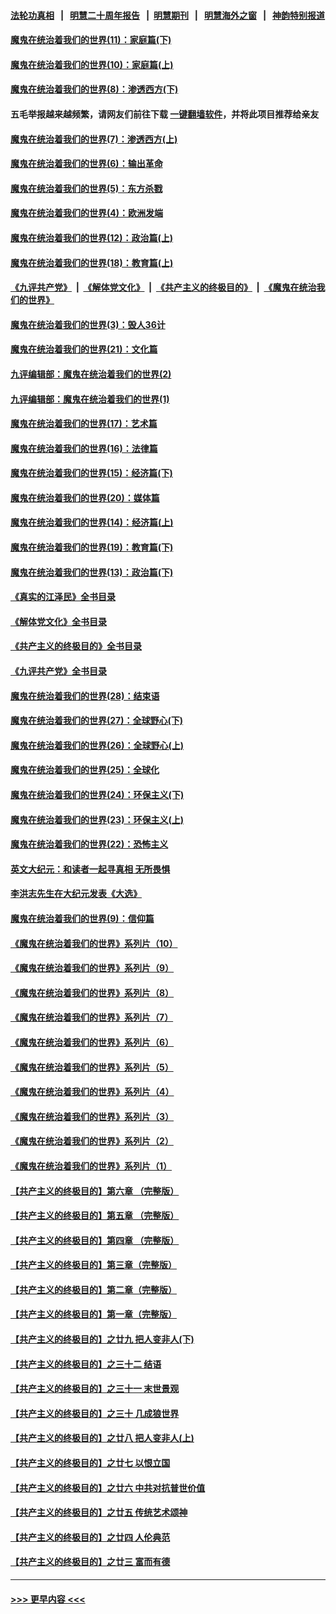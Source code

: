 #### [法轮功真相](https://github.com/gfw-breaker/truth/blob/master/README.md?t=0) &nbsp;&nbsp;|&nbsp;&nbsp; [明慧二十周年报告](https://github.com/gfw-breaker/mh-reports/blob/master/README.md?t=0) &nbsp;&nbsp;|&nbsp;&nbsp;[明慧期刊](https://github.com/gfw-breaker/mh-qikan) &nbsp;&nbsp;|&nbsp;&nbsp; [明慧海外之窗](https://github.com/gfw-breaker/mh-news/blob/master/README.md?t=0) &nbsp;&nbsp;|&nbsp;&nbsp; [神韵特别报道](https://github.com/gfw-breaker/mh-news/blob/master/shenyun.md?t=0)
#### [魔鬼在统治着我们的世界(11)：家庭篇(下)](../pages/nsc422/n10440961.md?t=12021301) 
#### [魔鬼在统治着我们的世界(10)：家庭篇(上)](../pages/nsc422/n10435448.md?t=12021301) 
#### [魔鬼在统治着我们的世界(8)：渗透西方(下)](../pages/nsc422/n10429603.md?t=12021301) 
#### 五毛举报越来越频繁，请网友们前往下载 [一键翻墙软件](https://github.com/gfw-breaker/ssr-accounts)，并将此项目推荐给亲友
#### [魔鬼在统治着我们的世界(7)：渗透西方(上)](../pages/nsc422/n10426013.md?t=12021301) 
#### [魔鬼在统治着我们的世界(6)：输出革命](../pages/nsc422/n10421536.md?t=12021301) 
#### [魔鬼在统治着我们的世界(5)：东方杀戮](../pages/nsc422/n10417707.md?t=12021301) 
#### [魔鬼在统治着我们的世界(4)：欧洲发端](../pages/nsc422/n10414890.md?t=12021301) 
#### [魔鬼在统治着我们的世界(12)：政治篇(上)](../pages/nsc422/n10444576.md?t=12021301) 
#### [魔鬼在统治着我们的世界(18)：教育篇(上)](../pages/nsc422/n10526970.md?t=12021301) 
#### [《九评共产党》](https://github.com/begood0513/9ping.md/blob/master/README.md) &nbsp;|&nbsp; [《解体党文化》](../../../../jtdwh.md/blob/master/README.md)  &nbsp;|&nbsp; [《共产主义的终极目的》](../../../../gczydzjmd.md/blob/master/README.md) &nbsp;|&nbsp; [《魔鬼在统治我们的世界》](../../../../mgztzwmdsj.md/blob/master/README.md) 
#### [魔鬼在统治着我们的世界(3)：毁人36计](../pages/nsc422/n10411583.md?t=12021301) 
#### [魔鬼在统治着我们的世界(21)：文化篇](../pages/nsc422/n10597706.md?t=12021301) 
#### [九评编辑部：魔鬼在统治着我们的世界(2)](../pages/nsc422/n10410036.md?t=12021301) 
#### [九评编辑部：魔鬼在统治着我们的世界(1)](../pages/nsc422/n10406825.md?t=12021301) 
#### [魔鬼在统治着我们的世界(17)：艺术篇](../pages/nsc422/n10499093.md?t=12021301) 
#### [魔鬼在统治着我们的世界(16)：法律篇](../pages/nsc422/n10485969.md?t=12021301) 
#### [魔鬼在统治着我们的世界(15)：经济篇(下)](../pages/nsc422/n10469975.md?t=12021301) 
#### [魔鬼在统治着我们的世界(20)：媒体篇](../pages/nsc422/n10586579.md?t=12021301) 
#### [魔鬼在统治着我们的世界(14)：经济篇(上)](../pages/nsc422/n10457370.md?t=12021301) 
#### [魔鬼在统治着我们的世界(19)：教育篇(下)](../pages/nsc422/n10564808.md?t=12021301) 
#### [魔鬼在统治着我们的世界(13)：政治篇(下)](../pages/nsc422/n10448270.md?t=12021301) 
#### [《真实的江泽民》全书目录](../pages/nsc422/n13721399.md?t=12021301) 
#### [《解体党文化》全书目录](../pages/nsc422/n13721157.md?t=12021301) 
#### [《共产主义的终极目的》全书目录](../pages/nsc422/n13721048.md?t=12021301) 
#### [《九评共产党》全书目录](../pages/nsc422/n13708085.md?t=12021301) 
#### [魔鬼在统治着我们的世界(28)：结束语](../pages/nsc422/n10936246.md?t=12021301) 
#### [魔鬼在统治着我们的世界(27)：全球野心(下)](../pages/nsc422/n10928319.md?t=12021301) 
#### [魔鬼在统治着我们的世界(26)：全球野心(上)](../pages/nsc422/n10900318.md?t=12021301) 
#### [魔鬼在统治着我们的世界(25)：全球化](../pages/nsc422/n10788205.md?t=12021301) 
#### [魔鬼在统治着我们的世界(24)：环保主义(下)](../pages/nsc422/n10695307.md?t=12021301) 
#### [魔鬼在统治着我们的世界(23)：环保主义(上)](../pages/nsc422/n10688613.md?t=12021301) 
#### [魔鬼在统治着我们的世界(22)：恐怖主义](../pages/nsc422/n10614727.md?t=12021301) 
#### [英文大纪元：和读者一起寻真相 无所畏惧](../pages/nsc422/n12542027.md?t=12021301) 
#### [李洪志先生在大纪元发表《大选》](../pages/nsc422/n12534746.md?t=12021301) 
#### [魔鬼在统治着我们的世界(9)：信仰篇](../pages/nsc422/n10432159.md?t=12021301) 
#### [《魔鬼在统治着我们的世界》系列片（10）](../pages/nsc422/n12292670.md?t=12021301) 
#### [《魔鬼在统治着我们的世界》系列片（9）](../pages/nsc422/n12290859.md?t=12021301) 
#### [《魔鬼在统治着我们的世界》系列片（8）](../pages/nsc422/n12287445.md?t=12021301) 
#### [《魔鬼在统治着我们的世界》系列片（7）](../pages/nsc422/n12283425.md?t=12021301) 
#### [《魔鬼在统治着我们的世界》系列片（6）](../pages/nsc422/n12282314.md?t=12021301) 
#### [《魔鬼在统治着我们的世界》系列片（5）](../pages/nsc422/n12281419.md?t=12021301) 
#### [《魔鬼在统治着我们的世界》系列片（4）](../pages/nsc422/n12274024.md?t=12021301) 
#### [《魔鬼在统治着我们的世界》系列片（3）](../pages/nsc422/n12271322.md?t=12021301) 
#### [《魔鬼在统治着我们的世界》系列片（2）](../pages/nsc422/n12269049.md?t=12021301) 
#### [《魔鬼在统治着我们的世界》系列片（1）](../pages/nsc422/n12267575.md?t=12021301) 
#### [【共产主义的终极目的】第六章 （完整版）](../pages/nsc422/n11428913.md?t=12021301) 
#### [【共产主义的终极目的】第五章 （完整版）](../pages/nsc422/n11428912.md?t=12021301) 
#### [【共产主义的终极目的】第四章 （完整版）](../pages/nsc422/n11428907.md?t=12021301) 
#### [【共产主义的终极目的】第三章（完整版）](../pages/nsc422/n11428848.md?t=12021301) 
#### [【共产主义的终极目的】第二章（完整版）](../pages/nsc422/n11428831.md?t=12021301) 
#### [【共产主义的终极目的】第一章（完整版）](../pages/nsc422/n11417651.md?t=12021301) 
#### [【共产主义的终极目的】之廿九 把人变非人(下)](../pages/nsc422/n11344140.md?t=12021301) 
#### [【共产主义的终极目的】之三十二 结语](../pages/nsc422/n11360535.md?t=12021301) 
#### [【共产主义的终极目的】之三十一 末世景观](../pages/nsc422/n11351129.md?t=12021301) 
#### [【共产主义的终极目的】之三十 几成狼世界](../pages/nsc422/n11348280.md?t=12021301) 
#### [【共产主义的终极目的】之廿八 把人变非人(上)](../pages/nsc422/n11340492.md?t=12021301) 
#### [【共产主义的终极目的】之廿七 以恨立国](../pages/nsc422/n11336944.md?t=12021301) 
#### [【共产主义的终极目的】之廿六 中共对抗普世价值](../pages/nsc422/n11324785.md?t=12021301) 
#### [【共产主义的终极目的】之廿五 传统艺术颂神](../pages/nsc422/n11296396.md?t=12021301) 
#### [【共产主义的终极目的】之廿四 人伦典范](../pages/nsc422/n11296397.md?t=12021301) 
#### [【共产主义的终极目的】之廿三 富而有德](../pages/nsc422/n11283598.md?t=12021301) 

----
#### [ >>> 更早内容 <<< ](../indexes/nsc422-earlier.md)
